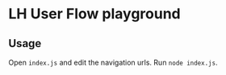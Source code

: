 # LH User Flow playground

## Usage

Open `index.js` and edit the navigation urls.
Run `node index.js`.
